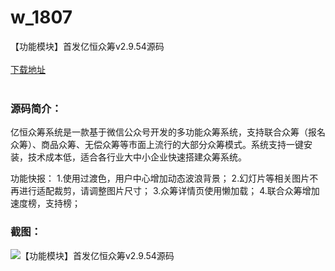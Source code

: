 # w_1807
【功能模块】首发亿恒众筹v2.9.54源码
<br/></br>
[下载地址](https://www.uuid2.com/1807.html "下载地址")
<br/></br>
<h3>源码简介：</h3>
<p>亿恒众筹系统是一款基于微信公众号开发的多功能众筹系统，支持联合众筹（报名众筹）、商品众筹、无偿众筹等市面上流行的大部分众筹模式。系统支持一键安装，技术成本低，适合各行业大中小企业快速搭建众筹系统。<p>
<p>功能快报：
1.使用过渡色，用户中心增加动态波浪背景；
2.幻灯片等相关图片不再进行适配裁剪，请调整图片尺寸；
3.众筹详情页使用懒加载；
4.联合众筹增加速度榜，支持榜；<p>
<h3>截图：</h3>
<img src="https://www.uuid2.com/wp-content/uploads/img/202111/45c6906349.jpeg" alt="【功能模块】首发亿恒众筹v2.9.54源码">
